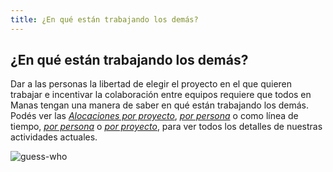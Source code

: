 ```yaml
---
title: ¿En qué están trabajando los demás?
---
```

## ¿En qué están trabajando los demás?

Dar a las personas la libertad de elegir el proyecto en el que quieren trabajar e incentivar la colaboración entre equipos requiere que todos en Manas tengan una manera de saber en qué están trabajando los demás. Podés ver las *[Alocaciones por proyecto](https://airtable.com/shrdXXwdf1POr7yzh/tbl4serdEgBv18iNs)*, *[por persona](https://airtable.com/shrJmH4lZJe404FW4/tblsxRTLjw0PsXE4C)* o como línea de tiempo, *[por persona](https://airtable.com/shrCksRSQqrVIrunv)* o *[por proyecto](https://airtable.com/shr7GT27a8ia5tK5Y/tblYxumY4YvPjNOv6/viwkLjVGhmmbhhj9n)*, para ver todos los detalles de nuestras actividades actuales.

![guess-who](/images/guess-who.svg)
